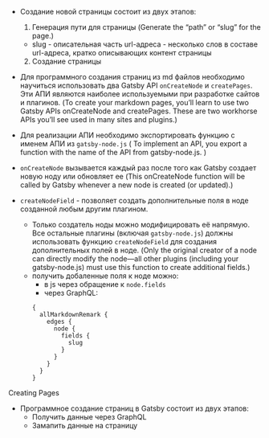 - Создание новой страницы состоит из двух этапов:
  1. Генерация пути для страницы (Generate the “path” or “slug” for the page.)
    - slug - описательная часть url-адреса - несколько слов в составе url-адреса, кратко описывающих контент страницы 
  2. Создание страницы
- Для программного создания страниц из md файлов необходимо научиться использовать два Gatsby API `onCreateNode` и `createPages`. Эти АПИ являются наиболее используемыми при разработке сайтов и плагинов. (To create your markdown pages, you’ll learn to use two Gatsby APIs onCreateNode and createPages. These are two workhorse APIs you’ll see used in many sites and plugins.)
- Для реализации АПИ необходимо экспортировать функцию с именем АПИ из `gatsby-node.js` ( To implement an API, you export a function with the name of the API from gatsby-node.js. )

- `onCreateNode` вызывается каждый раз после того как Gatsby создает новую ноду или обновляет ее (This onCreateNode function will be called by Gatsby whenever a new node is created (or updated).)
- `createNodeField` - позволяет создать дополнительные поля в ноде созданной любым другим плагином.
  - Только создатель ноды можно модифицировать её напрямую. Все остальные плагины (включая `gatsby-node.js`) должны использовать функцию `createNodeField` для создания дополнительных полей в ноде. (Only the original creator of a node can directly modify the node—all other plugins (including your gatsby-node.js) must use this function to create additional fields.)
  - получить добаленные поля к ноде можно:
    - в js через обращение к `node.fields`
    - через GraphQL: 
    ```
    {
      allMarkdownRemark {
        edges {
          node {
            fields {
              slug
            }
          }
        }
      }
    }
    ```

Creating Pages

- Программное создание страниц в Gatsby состоит из двух этапов:
  - Получить данные через GraphQL
  - Замапить данные на страницу

  